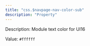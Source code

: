 ```yaml
---
title: "css.$navpage-nav-color-sub"
description: "Property"
---
```


Description: Module text color for UI16

Value: `#ffffff`